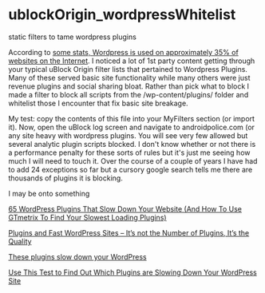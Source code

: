 # ublockOrigin_wordpressWhitelist
static filters to tame wordpress plugins

According to [some stats, Wordpress is used on approximately 35% of websites on the Internet](https://kinsta.com/wordpress-market-share/).  I noticed a lot of 1st party content getting through your typical uBlock Origin filter lists that pertained to Wordpress Plugins.  Many of these served basic site functionality while many others were just revenue plugins and social sharing bloat.  Rather than pick what to block I made a filter to block all scripts from the /wp-content/plugins/ folder and whitelist those I encounter that fix basic site breakage.

My test:
copy the contents of this file into your MyFilters section (or import it).  Now, open the uBlock log screen and navigate to androidpolice.com (or any site heavy with wordpress plugins.
You will see very few allowed but several analytic plugin scripts blocked.  I don't know whether or not there is a performance penalty for these sorts of rules but it's just me seeing how much I will need to touch it.  Over the course of a couple of years I have had to add 24 exceptions so far but a cursory google search tells me there are thousands of plugins it is blocking.


I may be onto something

[65 WordPress Plugins That Slow Down Your Website (And How To Use GTmetrix To Find Your Slowest Loading Plugins)](https://onlinemediamasters.com/slow-wordpress-plugins/)

[Plugins and Fast WordPress Sites – It’s not the Number of Plugins, It’s the Quality](https://wpengine.com/blog/plugins-and-fast-wordpress-sites-its-not-the-number-of-plugins-its-the-quality/)

[These plugins slow down your WordPress](https://servebolt.com/articles/these-plugins-slow-down-your-wordpress/)

[Use This Test to Find Out Which Plugins are Slowing Down Your WordPress Site](https://premium.wpmudev.org/blog/use-this-test-to-find-out-which-plugins-are-slowing-down-your-wordpress-site/)

